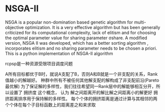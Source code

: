 # NSGA-II
NSGA is a popular non-domination based genetic algorithm for multi-objective optimization. 
It is a very effective algorithm but has been generally criticized for its computational complexity, lack of elitism and for choosing the optimal parameter value for sharing parameter σshare. 
A modified version, NSGA II  was developed, which has a better sorting algorithm , incorporates elitism and no sharing parameter needs to be chosen a priori. 
This is a python implementation of NSGA-II algorithm

rcpsp是一种资源受限项目调度问题

A所有目标都优于B时，就说A支配了B，否则A和B就是一个非支配的关系，Rank值越小的解越好。
种群中所有不被任何其他解支配的解构成了非支配前沿(Pareto最优解)
为了保证解的多样性，我们往往希望同一Rank层中的解能够相互分开，所以设置了 拥挤度 这个概念，
认为 解之间距离开的解比解之间距离小的解更好 拥挤距离排序用于保持解的多样性。 每个个体的拥挤距离是通过计算与其相邻的两个个体在每个子目标函数上的距离差之和来求取